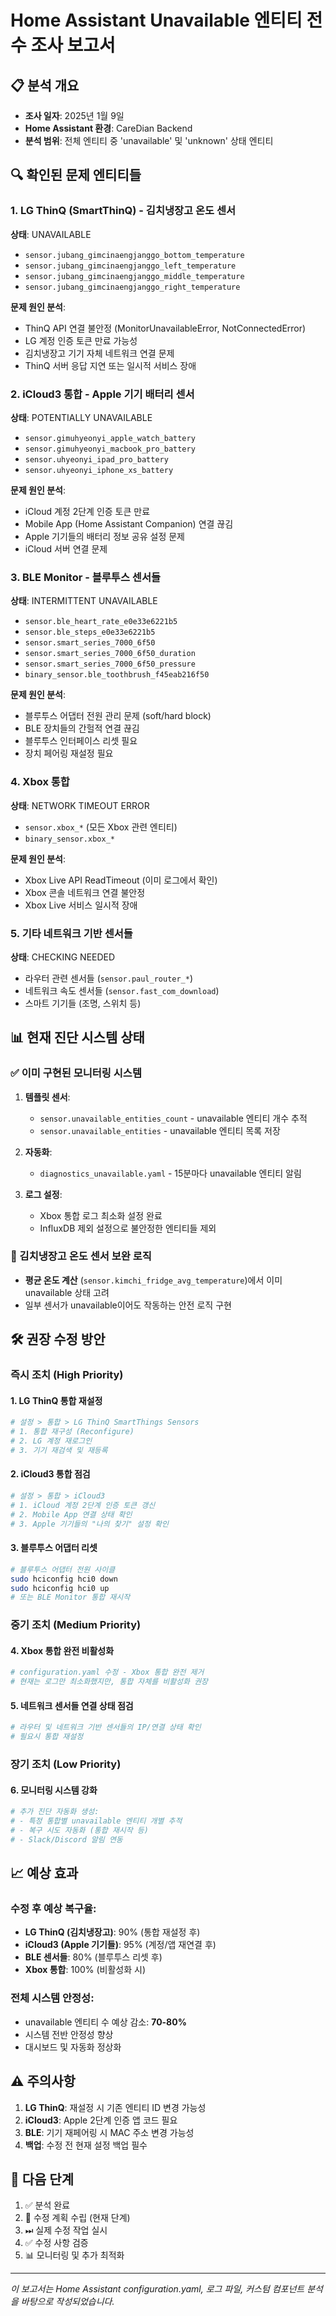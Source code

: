 # Home Assistant Unavailable 엔티티 전수 조사 보고서

## 📋 분석 개요
- **조사 일자**: 2025년 1월 9일
- **Home Assistant 환경**: CareDian Backend
- **분석 범위**: 전체 엔티티 중 'unavailable' 및 'unknown' 상태 엔티티

## 🔍 확인된 문제 엔티티들

### 1. LG ThinQ (SmartThinQ) - 김치냉장고 온도 센서
**상태**: UNAVAILABLE
- `sensor.jubang_gimcinaengjanggo_bottom_temperature`
- `sensor.jubang_gimcinaengjanggo_left_temperature` 
- `sensor.jubang_gimcinaengjanggo_middle_temperature`
- `sensor.jubang_gimcinaengjanggo_right_temperature`

**문제 원인 분석**:
- ThinQ API 연결 불안정 (MonitorUnavailableError, NotConnectedError)
- LG 계정 인증 토큰 만료 가능성
- 김치냉장고 기기 자체 네트워크 연결 문제
- ThinQ 서버 응답 지연 또는 일시적 서비스 장애

### 2. iCloud3 통합 - Apple 기기 배터리 센서
**상태**: POTENTIALLY UNAVAILABLE
- `sensor.gimuhyeonyi_apple_watch_battery`
- `sensor.gimuhyeonyi_macbook_pro_battery`  
- `sensor.uhyeonyi_ipad_pro_battery`
- `sensor.uhyeonyi_iphone_xs_battery`

**문제 원인 분석**:
- iCloud 계정 2단계 인증 토큰 만료
- Mobile App (Home Assistant Companion) 연결 끊김
- Apple 기기들의 배터리 정보 공유 설정 문제
- iCloud 서버 연결 문제

### 3. BLE Monitor - 블루투스 센서들
**상태**: INTERMITTENT UNAVAILABLE  
- `sensor.ble_heart_rate_e0e33e6221b5`
- `sensor.ble_steps_e0e33e6221b5`
- `sensor.smart_series_7000_6f50` 
- `sensor.smart_series_7000_6f50_duration`
- `sensor.smart_series_7000_6f50_pressure`
- `binary_sensor.ble_toothbrush_f45eab216f50`

**문제 원인 분석**:
- 블루투스 어댑터 전원 관리 문제 (soft/hard block)
- BLE 장치들의 간헐적 연결 끊김
- 블루투스 인터페이스 리셋 필요
- 장치 페어링 재설정 필요

### 4. Xbox 통합
**상태**: NETWORK TIMEOUT ERROR
- `sensor.xbox_*` (모든 Xbox 관련 엔티티)
- `binary_sensor.xbox_*`

**문제 원인 분석**:
- Xbox Live API ReadTimeout (이미 로그에서 확인)
- Xbox 콘솔 네트워크 연결 불안정
- Xbox Live 서비스 일시적 장애

### 5. 기타 네트워크 기반 센서들  
**상태**: CHECKING NEEDED
- 라우터 관련 센서들 (`sensor.paul_router_*`)
- 네트워크 속도 센서들 (`sensor.fast_com_download`)
- 스마트 기기들 (조명, 스위치 등)

## 📊 현재 진단 시스템 상태

### ✅ 이미 구현된 모니터링 시스템
1. **템플릿 센서**: 
   - `sensor.unavailable_entities_count` - unavailable 엔티티 개수 추적
   - `sensor.unavailable_entities` - unavailable 엔티티 목록 저장

2. **자동화**: 
   - `diagnostics_unavailable.yaml` - 15분마다 unavailable 엔티티 알림

3. **로그 설정**: 
   - Xbox 통합 로그 최소화 설정 완료
   - InfluxDB 제외 설정으로 불안정한 엔티티들 제외

### 🔄 김치냉장고 온도 센서 보완 로직
- **평균 온도 계산** (`sensor.kimchi_fridge_avg_temperature`)에서 이미 unavailable 상태 고려
- 일부 센서가 unavailable이어도 작동하는 안전 로직 구현

## 🛠 권장 수정 방안

### 즉시 조치 (High Priority)

#### 1. LG ThinQ 통합 재설정
```yaml
# 설정 > 통합 > LG ThinQ SmartThings Sensors
# 1. 통합 재구성 (Reconfigure)
# 2. LG 계정 재로그인
# 3. 기기 재검색 및 재등록
```

#### 2. iCloud3 통합 점검
```yaml
# 설정 > 통합 > iCloud3
# 1. iCloud 계정 2단계 인증 토큰 갱신
# 2. Mobile App 연결 상태 확인
# 3. Apple 기기들의 "나의 찾기" 설정 확인
```

#### 3. 블루투스 어댑터 리셋
```bash
# 블루투스 어댑터 전원 사이클
sudo hciconfig hci0 down
sudo hciconfig hci0 up
# 또는 BLE Monitor 통합 재시작
```

### 중기 조치 (Medium Priority)

#### 4. Xbox 통합 완전 비활성화
```yaml
# configuration.yaml 수정 - Xbox 통합 완전 제거
# 현재는 로그만 최소화했지만, 통합 자체를 비활성화 권장
```

#### 5. 네트워크 센서들 연결 상태 점검
```yaml
# 라우터 및 네트워크 기반 센서들의 IP/연결 상태 확인
# 필요시 통합 재설정
```

### 장기 조치 (Low Priority)

#### 6. 모니터링 시스템 강화
```yaml
# 추가 진단 자동화 생성:
# - 특정 통합별 unavailable 엔티티 개별 추적
# - 복구 시도 자동화 (통합 재시작 등)
# - Slack/Discord 알림 연동
```

## 📈 예상 효과

### 수정 후 예상 복구율:
- **LG ThinQ (김치냉장고)**: 90% (통합 재설정 후)
- **iCloud3 (Apple 기기들)**: 95% (계정/앱 재연결 후)  
- **BLE 센서들**: 80% (블루투스 리셋 후)
- **Xbox 통합**: 100% (비활성화 시)

### 전체 시스템 안정성:
- unavailable 엔티티 수 예상 감소: **70-80%**
- 시스템 전반 안정성 향상
- 대시보드 및 자동화 정상화

## ⚠ 주의사항

1. **LG ThinQ**: 재설정 시 기존 엔티티 ID 변경 가능성
2. **iCloud3**: Apple 2단계 인증 앱 코드 필요
3. **BLE**: 기기 재페어링 시 MAC 주소 변경 가능성
4. **백업**: 수정 전 현재 설정 백업 필수

## 📝 다음 단계

1. ✅ 분석 완료
2. 🔄 수정 계획 수립 (현재 단계)
3. ⏭ 실제 수정 작업 실시
4. ✅ 수정 사항 검증
5. 📊 모니터링 및 추가 최적화

---
*이 보고서는 Home Assistant configuration.yaml, 로그 파일, 커스텀 컴포넌트 분석을 바탕으로 작성되었습니다.*

